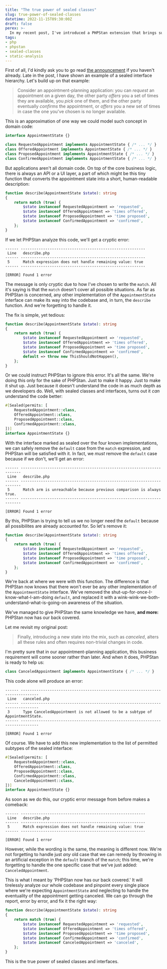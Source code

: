 ```yaml
---
title: "The true power of sealed classes"
slug: true-power-of-sealed-classes
datetime: 2022-11-15T09:30:00Z
draft: false
perex: >-
  In my recent post, I've introduced a PHPStan extension that brings support for sealed classes and interfaces to statically analyzed PHP. Looking back, I feel I haven't stressed the main benefit enough, so here I am doing it justice.
tags:
- php
- phpstan
- sealed-classes
- static-analysis
---
```

First of all, I'd kindly ask you to go read [the announcement](/blog/seal-your-classes-with-phpstan) if you haven't already. Late in the post, I have shown an example of a sealed interface hierarchy. Let's build up on that example:

> Consider an appointment-planning application: you can _request_ an appointment on a given day, the other party _offers_ you a set of times they are available, you _pick_ one of them, and the other party eventually _confirms_ the appointment, or _offers_ you a new set of times in case the one you've chosen is no longer available.

This is an approximation of one way we could model such concept in domain code:

```php
interface AppointmentState {}

class RequestedAppointment implements AppointmentState { /* ... */ }
class OfferedAppointment implements AppointmentState { /* ... */ }
class ProposedAppointment implements AppointmentState { /* ... */ }
class ConfirmedAppointment implements AppointmentState { /* ... */ }
```

But applications aren't all domain code. On top of the core business logic, there is always an API or a UI layer, a part of which might be this tiny function that converts the appointment state into a short, human-readable description:

```php
function describe(AppointmentState $state): string
{
    return match (true) {
        $state instanceof RequestedAppointment => 'requested',
        $state instanceof OfferedAppointment => 'times offered',
        $state instanceof ProposedAppointment => 'time proposed',
        $state instanceof ConfirmedAppointment => 'confirmed',
    };
}
```

If we let PHPStan analyze this code, we'll get a cryptic error:

```
------ --------------------------------------------------------
 Line   describe.php
------ --------------------------------------------------------
 5      Match expression does not handle remaining value: true
------ --------------------------------------------------------

[ERROR] Found 1 error
```

The message is only cryptic due to how I've chosen to write the `match`. All it's saying is that the `match` doesn't cover all possible situations. As far as PHPStan is concerned, any other implementation of the `AppointmentState` interface can make its way into the codebase and, in turn, the `describe` function. And we're forgetting to handle it.

The fix is simple, yet tedious:

```php
function describe(AppointmentState $state): string
{
    return match (true) {
        $state instanceof RequestedAppointment => 'requested',
        $state instanceof OfferedAppointment => 'times offered',
        $state instanceof ProposedAppointment => 'time proposed',
        $state instanceof ConfirmedAppointment => 'confirmed',
        default => throw new ThisShouldNotHappen(),
    };
}
```

Or we could instruct PHPStan to ignore this error. It's all the same. We're doing this only for the sake of PHPStan. Just to make it happy. Just to make it shut up. Just because it doesn't understand the code in as much depth as we developers do. Well, with sealed classes and interfaces, turns out it _can_ understand the code better:

```php
#[Sealed(permits: [
    RequestedAppointment::class,
    OfferedAppointment::class,
    ProposedAppointment::class,
    ConfirmedAppointment::class,
])]
interface AppointmentState {}
```

With the interface marked as sealed over the four known implementations, we can safely remove the `default` case from the `match` expression, and PHPStan will be satisfied with it. In fact, we _must_ remove the `default` case because if we don't, we'll get an error:

```
------ ----------------------------------------------------------------------
 Line   describe.php
------ ----------------------------------------------------------------------
 5      Match arm is unreachable because previous comparison is always true.
------ ----------------------------------------------------------------------

[ERROR] Found 1 error
```

By this, PHPStan is trying to tell us we no longer need the `default` because all possibilites are already accounted for. So let's remove it:

```php
function describe(AppointmentState $state): string
{
    return match (true) {
        $state instanceof RequestedAppointment => 'requested',
        $state instanceof OfferedAppointment => 'times offered',
        $state instanceof ProposedAppointment => 'time proposed',
        $state instanceof ConfirmedAppointment => 'confirmed',
    };
}
```

We're back at where we were with this function. The difference is that PHPStan now knows that there won't ever be any other implementation of the `AppointmentState` interface. We've removed the shut-up-for-once-I-know-what-I-am-doing `default`, and replaced it with a wink-wink-we-both-understand-what-is-going-on awareness of the situation.

We've managed to give PHPStan the same knowledge we have, **and more:** PHPStan now has our back covered.

Let me revisit my original post:

> Finally, introducing a new state into the mix, such as _canceled_, alters all these rules and often requires non-trivial changes in code.

I'm pretty sure that in our appointment-planning application, this business requirement will come sooner rather than later. And when it does, PHPStan is ready to help us:

```php
class CanceledAppointment implements AppointmentState { /* ... */ }
```

This code alone will produce an error:

```
------ ------------------------------------------------------------------------------
 Line   canceled.php
------ ------------------------------------------------------------------------------
 3      Type CanceledAppointment is not allowed to be a subtype of AppointmentState.
------ ------------------------------------------------------------------------------

[ERROR] Found 1 error
```

Of course. We have to add this new implementation to the list of permitted subtypes of the sealed interface:

```php
#[Sealed(permits: [
    RequestedAppointment::class,
    OfferedAppointment::class,
    ProposedAppointment::class,
    ConfirmedAppointment::class,
    CanceledAppointment::class,
])]
interface AppointmentState {}
```

As soon as we do this, our cryptic error message from before makes a comeback:

```
------ --------------------------------------------------------
 Line   describe.php
------ --------------------------------------------------------
 5      Match expression does not handle remaining value: true
------ --------------------------------------------------------

[ERROR] Found 1 error
```

However, while the wording is the same, the meaning is different now. We're not forgetting to handle just _any_ old case that we can remedy by throwing in an artificial exception in the `default` branch of the `match`; this time, we're forgetting to handle the one specific case that we've just added: `CanceledAppointment`.

This is what I meant by 'PHPStan now has our back covered.' It will tirelessly analyze our whole codebase and pinpoint every single place where we're expecting `AppointmentState` and neglecting to handle the eventuality of the appointment getting canceled. We can go through the report, error by error, and fix it the right way:

```php
function describe(AppointmentState $state): string
{
    return match (true) {
        $state instanceof RequestedAppointment => 'requested',
        $state instanceof OfferedAppointment => 'times offered',
        $state instanceof ProposedAppointment => 'time proposed',
        $state instanceof ConfirmedAppointment => 'confirmed',
        $state instanceof CanceledAppointment => 'canceled',
    };
}
```

This is the true power of sealed classes and interfaces.
